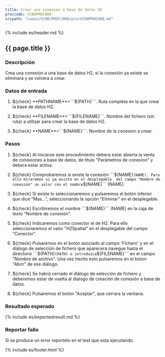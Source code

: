 ```yaml
---
title: Crear una conexion a base de datos H2
proccode: VC00PROC000
srcpath: "casos/VC00/PROC/000/procVC00PROC000.md"
---
```


{% include es/header.md %}

## {{ page.title }}

### Descripción

Crea una conexión a una base de datos H2, si la conexión ya existe se eliminara y se volvera a crear.

### Datos de entrada

1. ${check} **PATHNAME**=```${PATH}```. Ruta completa en la que crear la base de datos H2.

2. ${check} **FILENAME**=```${FILENAME}```. Nombre del fichero (sin ruta) a utilizar para crear la base de datos H2.

3. ${check} **NAME**=```${NAME}```. Nombre de la conexion a crear.

### Pasos


1. ${check} Al iniciarse este procedimiento debera estar abierta la venta de conexiones a base de datos, 
   de titulo "Parámetros de conexion" y debera estar activa.

2. ${check} Comprobaremos si existe la conexión ```${NAME}``` (NAME). Para ello miraremos si ya existe en el desplegable 
   del campo "Nombre de conexión" un valor con el nombre ```${NAME}``` (NAME).

3. ${check} Si existe lo seleccionaremos y pulsaremos el botón inferior que dice "Mas...", seleccionando la
   opción "Eliminar" en el desplegable.

4. ${check} Escribiremos el nombre ```${NAME}``` (NAME) en la caja de texto "Nombre de conexión".

5. ${check} Indicaremos como conector el de H2. Para ello seleccionaremos el valor "H2Spatial" en el desplegable 
   del campo "Conector".

6. ${check} Pulsaremos en el botón asociado al campo 'Fichero' y en el diálogo de selección de fichero que aparecera 
   navegue hasta el directorio ```${PATH}``` (PATH) e introduzca ```${FILENAME}``` en el campo "Nombre de archivo".
   Una vez hecho esto pulsaremos en el boton "Abrir" de ese diálogo.

7. ${check} Se habrá cerrado el diálogo de selección de fichero y deberemos estar de vuelta al dialogo de 
   creación de conexión a base de datos.

8. ${check} Pulsaremos el botón "Aceptar", que cerrara la ventana.
   
### Resultado esperado

{% include es/expectedresult.md %}

### Reportar fallo

Si se produce un error reportelo en el test que esta ejecutando.

{% include es/footer.html %}
